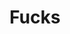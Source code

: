 ---
ee_id_thing: '4263'
site: '1'
type: '2'
inv_num: 2015-027
add_credit:
url: 2015-027-fucks
title: Fucks
year: '2015'
display_year: '2015'
medium: Foam pool noodles, black Beats By Dre™ headphones, iPod Nano and charger,
  iPod Nano 7 Shocksock Reflective Sports Armband, Avicii "Levels" MPEG-1 Audio Layer
  III file player, Deadmau5 wallet chain, USB plug, Nike sweatband, large studded
  bracelet, Fuck sock
dims: 140 cm x variable width x variable depth
pitch:
ps:
live_url:
youtube:
related_code:
imgs: fucks-2015-027-detail-database-2-EK.jpg,fucks-2015-027-detail-2-database-team-JL.jpg,fucks-2015-027-detail-database-team-JL.jpg,fucks-2015-027-full-database-team-JL.jpg
subheading:
download:
commission:
related:
layout: things-i-made
---